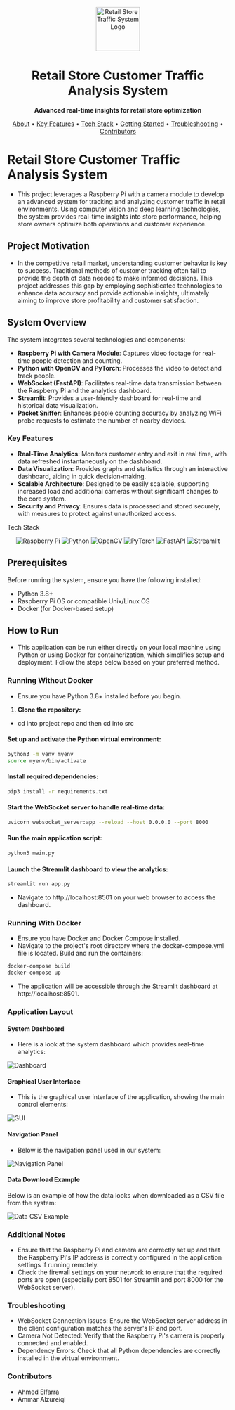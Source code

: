 <p align="center"> <img src="./images/logo.png" alt="Retail Store Traffic System Logo" width="100"> </p> <h1 align="center">Retail Store Customer Traffic Analysis System</h1> <p align="center"> <strong>Advanced real-time insights for retail store optimization</strong> </p> <p align="center"> <a href="#retail-store-customer-traffic-analysis-system">About</a> • <a href="#key-features">Key Features</a> • <a href="#tech-stack">Tech Stack</a> • <a href="#getting-started">Getting Started</a> • <a href="#troubleshooting">Troubleshooting</a> • <a href="#contributors">Contributors</a> </p>

# Retail Store Customer Traffic Analysis System

- This project leverages a Raspberry Pi with a camera module to develop an advanced system for tracking and analyzing customer traffic in retail environments. Using computer vision and deep learning technologies, the system provides real-time insights into store performance, helping store owners optimize both operations and customer experience.

## Project Motivation

- In the competitive retail market, understanding customer behavior is key to success. Traditional methods of customer tracking often fail to provide the depth of data needed to make informed decisions. This project addresses this gap by employing sophisticated technologies to enhance data accuracy and provide actionable insights, ultimately aiming to improve store profitability and customer satisfaction.

## System Overview

The system integrates several technologies and components:
- **Raspberry Pi with Camera Module**: Captures video footage for real-time people detection and counting.
- **Python with OpenCV and PyTorch**: Processes the video to detect and track people.
- **WebSocket (FastAPI)**: Facilitates real-time data transmission between the Raspberry Pi and the analytics dashboard.
- **Streamlit**: Provides a user-friendly dashboard for real-time and historical data visualization.
- **Packet Sniffer**: Enhances people counting accuracy by analyzing WiFi probe requests to estimate the number of nearby devices.

### Key Features

- **Real-Time Analytics**: Monitors customer entry and exit in real time, with data refreshed instantaneously on the dashboard.
- **Data Visualization**: Provides graphs and statistics through an interactive dashboard, aiding in quick decision-making.
- **Scalable Architecture**: Designed to be easily scalable, supporting increased load and additional cameras without significant changes to the core system.
- **Security and Privacy**: Ensures data is processed and stored securely, with measures to protect against unauthorized access.

Tech Stack
<p align="center"> <img src="https://img.shields.io/badge/Raspberry%20Pi-FF0000?style=for-the-badge&logo=raspberry-pi&logoColor=white" alt="Raspberry Pi"> <img src="https://img.shields.io/badge/Python-3776AB?style=for-the-badge&logo=python&logoColor=white" alt="Python"> <img src="https://img.shields.io/badge/OpenCV-5C3EE8?style=for-the-badge&logo=opencv&logoColor=white" alt="OpenCV"> <img src="https://img.shields.io/badge/PyTorch-EE4C2C?style=for-the-badge&logo=pytorch&logoColor=white" alt="PyTorch"> <img src="https://img.shields.io/badge/FastAPI-009688?style=for-the-badge&logo=fastapi&logoColor=white" alt="FastAPI"> <img src="https://img.shields.io/badge/Streamlit-FF4B4B?style=for-the-badge&logo=streamlit&logoColor=white" alt="Streamlit"> </p>

## Prerequisites
Before running the system, ensure you have the following installed:
- Python 3.8+
- Raspberry Pi OS or compatible Unix/Linux OS
- Docker (for Docker-based setup)

## How to Run

- This application can be run either directly on your local machine using Python or using Docker for containerization, which simplifies setup and deployment. Follow the steps below based on your preferred method.

### Running Without Docker

- Ensure you have Python 3.8+ installed before you begin.

1. **Clone the repository:**
- cd into project repo and then cd into src 

#### Set up and activate the Python virtual environment:

```bash 
python3 -m venv myenv
source myenv/bin/activate
```

#### Install required dependencies:

```bash
pip3 install -r requirements.txt
```

#### Start the WebSocket server to handle real-time data:

```bash
uvicorn websocket_server:app --reload --host 0.0.0.0 --port 8000
```

#### Run the main application script:

```bash
python3 main.py
```

#### Launch the Streamlit dashboard to view the analytics:

```bash
streamlit run app.py
```

- Navigate to http://localhost:8501 on your web browser to access the dashboard.


### Running With Docker
- Ensure you have Docker and Docker Compose installed.
- Navigate to the project's root directory where the docker-compose.yml file is located.
Build and run the containers:

```bash
docker-compose build
docker-compose up
```

- The application will be accessible through the Streamlit dashboard at http://localhost:8501.

### Application Layout

#### System Dashboard

- Here is a look at the system dashboard which provides real-time analytics:

![Dashboard](/images/dashboard.png "System Dashboard")

#### Graphical User Interface

- This is the graphical user interface of the application, showing the main control elements:

![GUI](/images/gui.png "Graphical User Interface")

#### Navigation Panel

- Below is the navigation panel used in our system:

![Navigation Panel](/images/nav.png "Navigation Panel")


#### Data Download Example

Below is an example of how the data looks when downloaded as a CSV file from the system:

![Data CSV Example](/images/data-csv.png "Downloaded Data CSV")

### Additional Notes
- Ensure that the Raspberry Pi and camera are correctly set up and that the Raspberry Pi's IP address is correctly configured in the application settings if running remotely.
- Check the firewall settings on your network to ensure that the required ports are open (especially port 8501 for Streamlit and port 8000 for the WebSocket server).

### Troubleshooting
- WebSocket Connection Issues: Ensure the WebSocket server address in the client configuration matches the server's IP and port.
- Camera Not Detected: Verify that the Raspberry Pi's camera is properly connected and enabled.
- Dependency Errors: Check that all Python dependencies are correctly installed in the virtual environment.

### Contributors
- Ahmed Elfarra
- Ammar Alzureiqi
